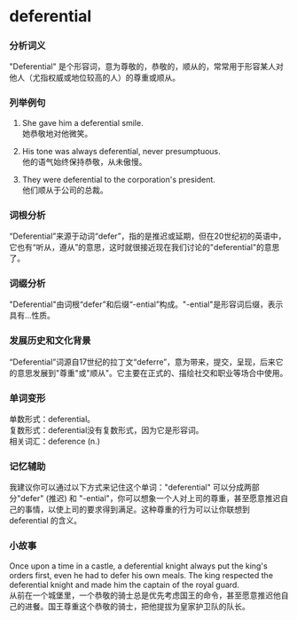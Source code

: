 # deferential

### 分析词义

  

"Deferential" 是个形容词，意为尊敬的，恭敬的，顺从的，常常用于形容某人对他人（尤指权威或地位较高的人）的尊重或顺从。

  

### 列举例句

  

1.  She gave him a deferential smile.  
    她恭敬地对他微笑。
    
      
    
2.  His tone was always deferential, never presumptuous.  
    他的语气始终保持恭敬，从未傲慢。
    
      
    
3.  They were deferential to the corporation's president.  
    他们顺从于公司的总裁。
    
      
    

  

### 词根分析

  

“Deferential”来源于动词“defer”，指的是推迟或延期，但在20世纪初的英语中，它也有“听从，遵从”的意思，这时就很接近现在我们讨论的"deferential"的意思了。

  

### 词缀分析

  

"Deferential"由词根“defer”和后缀“-ential”构成。"-ential"是形容词后缀，表示具有...性质。

  

### 发展历史和文化背景

  

“Deferential”词源自17世纪的拉丁文“deferre”，意为带来，提交，呈现，后来它的意思发展到"尊重"或"顺从"。它主要在正式的、描绘社交和职业等场合中使用。

  

### 单词变形

  

单数形式：deferential。  
复数形式：deferential没有复数形式，因为它是形容词。  
相关词汇：deference (n.)

  

### 记忆辅助

  

我建议你可以通过以下方式来记住这个单词："deferential" 可以分成两部分"defer" (推迟) 和 "-ential"，你可以想象一个人对上司的尊重，甚至愿意推迟自己的事情，以使上司的要求得到满足。这种尊重的行为可以让你联想到 deferential 的含义。

  

### 小故事

  

Once upon a time in a castle, a deferential knight always put the king's orders first, even he had to defer his own meals. The king respected the deferential knight and made him the captain of the royal guard.  
从前在一个城堡里，一个恭敬的骑士总是优先考虑国王的命令，甚至愿意推迟他自己的进餐。国王尊重这个恭敬的骑士，把他提拔为皇家护卫队的队长。
